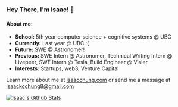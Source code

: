 ### Hey There, I'm Isaac! 👋

#### About me:
- **School:** 5th year computer science + cognitive systems @ UBC
- **Currently:** Last year @ UBC :(
- **Future:** SWE @ Astronomer!
- **Previous:** SWE Intern @ Astronomer, Technical Writing Intern @ Livepeer, SWE Intern @ Tesla, Build Engineer @ Visier
- **Interests:** Startups, web3, Venture Capital

Learn more about me at [isaacchung.com](https://isaacchung.com) or send me a message at isaackcchung8@gmail.com

<a href="#stats" align="center">
    <img align="center" alt="Isaac's Github Stats" src="https://github-readme-stats.vercel.app/api?username=ichung08&count_private=true&show_icons=true&include_all_commits=true&show_owner=true"/>
</a>
